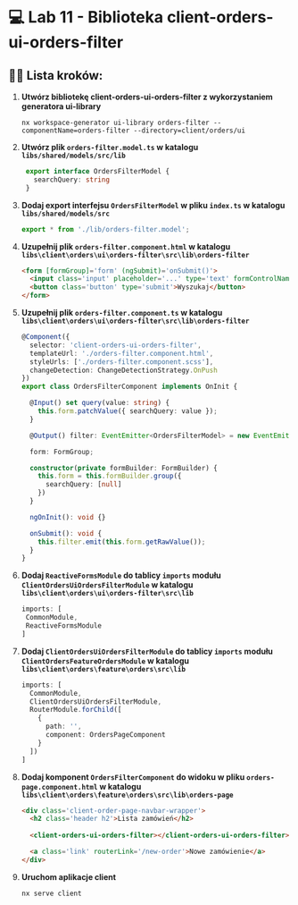 # 💻 Lab 11 - Biblioteka client-orders-ui-orders-filter

## 🏋️‍♀️ Lista kroków:

1. **Utwórz bibliotekę client-orders-ui-orders-filter z wykorzystaniem generatora ui-library**

   ```shell
   nx workspace-generator ui-library orders-filter --componentName=orders-filter --directory=client/orders/ui
   ```

2. **Utwórz plik `orders-filter.model.ts` w katalogu `libs/shared/models/src/lib`**

   ```typescript
    export interface OrdersFilterModel {
      searchQuery: string
    }
   ```

3. **Dodaj export interfejsu `OrdersFilterModel` w pliku `index.ts` w katalogu `libs/shared/models/src`**

   ```typescript
   export * from './lib/orders-filter.model';
   ```

4. **Uzupełnij plik `orders-filter.component.html` w katalogu `libs\client\orders\ui\orders-filter\src\lib\orders-filter`**

    ```html
    <form [formGroup]='form' (ngSubmit)='onSubmit()'>
      <input class='input' placeholder='...' type='text' formControlName='searchQuery'>
      <button class='button' type='submit'>Wyszukaj</button>
    </form>
    ```

5. **Uzupełnij plik `orders-filter.component.ts` w katalogu `libs\client\orders\ui\orders-filter\src\lib\orders-filter`**

    ```typescript
    @Component({
      selector: 'client-orders-ui-orders-filter',
      templateUrl: './orders-filter.component.html',
      styleUrls: ['./orders-filter.component.scss'],
      changeDetection: ChangeDetectionStrategy.OnPush
    })
    export class OrdersFilterComponent implements OnInit {
    
      @Input() set query(value: string) {
        this.form.patchValue({ searchQuery: value });
      }
    
      @Output() filter: EventEmitter<OrdersFilterModel> = new EventEmitter<OrdersFilterModel>();
    
      form: FormGroup;
    
      constructor(private formBuilder: FormBuilder) {
        this.form = this.formBuilder.group({
          searchQuery: [null]
        })
      }
    
      ngOnInit(): void {}
    
      onSubmit(): void {
        this.filter.emit(this.form.getRawValue());
      }
    }
    ```

6. **Dodaj `ReactiveFormsModule` do tablicy `imports` modułu `ClientOrdersUiOrdersFilterModule` w katalogu `libs\client\orders\ui\orders-filter\src\lib`**

   ```typescript
   imports: [
    CommonModule,
    ReactiveFormsModule
   ]
   ```

7. **Dodaj `ClientOrdersUiOrdersFilterModule` do tablicy `imports` modułu `ClientOrdersFeatureOrdersModule` w katalogu `libs\client\orders\feature\orders\src\lib`**

    ```typescript
    imports: [
      CommonModule,
      ClientOrdersUiOrdersFilterModule,
      RouterModule.forChild([
        {
          path: '',
          component: OrdersPageComponent
        }
      ])
    ]
    ```

8. **Dodaj komponent `OrdersFilterComponent` do widoku w pliku `orders-page.component.html` w katalogu `libs\client\orders\feature\orders\src\lib\orders-page`**

    ```html
    <div class='client-order-page-navbar-wrapper'>
      <h2 class='header h2'>Lista zamówień</h2>
      
      <client-orders-ui-orders-filter></client-orders-ui-orders-filter>
    
      <a class='link' routerLink='/new-order'>Nowe zamówienie</a>
    </div>
    ```

9. **Uruchom aplikacje client**

    ```shell
    nx serve client
    ```
